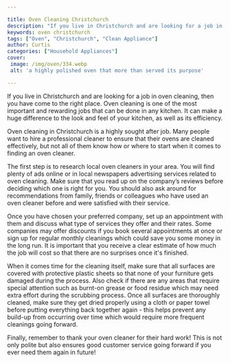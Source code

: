 ```yaml
---

title: Oven Cleaning Christchurch
description: "If you live in Christchurch and are looking for a job in oven cleaning, then you have come to the right place. Oven cleaning is on...take a moment to check it out "
keywords: oven christchurch
tags: ["Oven", "Christchurch", "Clean Appliance"]
author: Curtis
categories: ["Household Appliances"]
cover: 
 image: /img/oven/334.webp
 alt: 'a highly polished oven that more than served its purpose'

---
```


If you live in Christchurch and are looking for a job in oven cleaning, then you have come to the right place. Oven cleaning is one of the most important and rewarding jobs that can be done in any kitchen. It can make a huge difference to the look and feel of your kitchen, as well as its efficiency.

Oven cleaning in Christchurch is a highly sought after job. Many people want to hire a professional cleaner to ensure that their ovens are cleaned effectively, but not all of them know how or where to start when it comes to finding an oven cleaner. 

The first step is to research local oven cleaners in your area. You will find plenty of ads online or in local newspapers advertising services related to oven cleaning. Make sure that you read up on the company’s reviews before deciding which one is right for you. You should also ask around for recommendations from family, friends or colleagues who have used an oven cleaner before and were satisfied with their service. 

Once you have chosen your preferred company, set up an appointment with them and discuss what type of services they offer and their rates. Some companies may offer discounts if you book several appointments at once or sign up for regular monthly cleanings which could save you some money in the long run. It is important that you receive a clear estimate of how much the job will cost so that there are no surprises once it's finished. 

When it comes time for the cleaning itself, make sure that all surfaces are covered with protective plastic sheets so that none of your furniture gets damaged during the process. Also check if there are any areas that require special attention such as burnt-on grease or food residue which may need extra effort during the scrubbing process. Once all surfaces are thoroughly cleaned, make sure they get dried properly using a cloth or paper towel before putting everything back together again - this helps prevent any build-up from occurring over time which would require more frequent cleanings going forward. 

 Finally, remember to thank your oven cleaner for their hard work! This is not only polite but also ensures good customer service going forward if you ever need them again in future!
